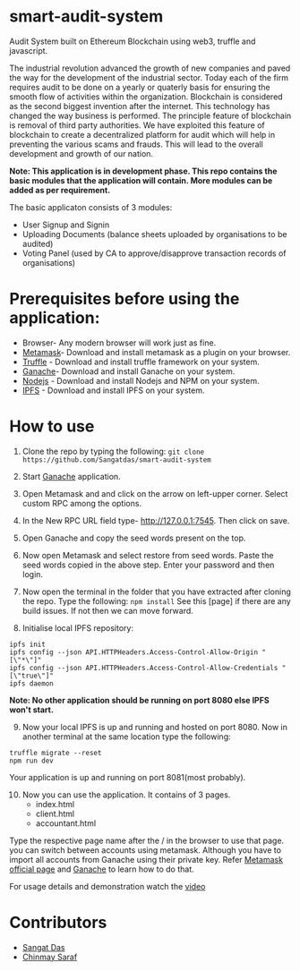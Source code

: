 # smart-audit-system
Audit System built on Ethereum Blockchain using web3, truffle and javascript.

The industrial revolution advanced the growth of new companies and paved the way for the development of the industrial sector. Today each of the firm requires audit to be done on a yearly or quaterly basis for ensuring the smooth flow of activities within the organization. Blockchain is considered as the second biggest invention after the internet. This technology has changed the way business is performed. The principle feature of blockchain is removal of third party authorities. We have exploited this feature of blockchain to create a decentralized platform for audit which will help in preventing the various scams and frauds. This will lead to the overall development and growth of our nation.

**Note: This application is in development phase. This repo contains the basic modules that the application will contain. More modules can be added as per requirement.**

The basic applicaton consists of 3 modules:
- User Signup and Signin
- Uploading Documents (balance sheets uploaded by organisations to be audited)
- Voting Panel (used by CA to approve/disapprove transaction records of organisations)

# Prerequisites before using the application:
  - Browser- Any modern browser will work just as fine.
  - [Metamask](https://metamask.io/)- Download and install metamask as a plugin on your browser.
  - [Truffle](https://truffleframework.com/) - Download and install truffle framework on your system.
  - [Ganache](https://truffleframework.com/ganache)- Download and install Ganache on your system.
  - [Nodejs](https://nodejs.org/) - Download and install Nodejs and NPM on your system.
  - [IPFS](https://ipfs.io/) - Download and install IPFS on your system.


# How to use

1. Clone the repo by typing the following:
```git clone https://github.com/Sangatdas/smart-audit-system```

2. Start [Ganache](https://truffleframework.com/ganache) application.

3. Open Metamask and and click on the arrow on left-upper corner. Select custom RPC among the options.

4. In the New RPC URL field type- http://127.0.0.1:7545. Then click on save.

5. Open Ganache and copy the seed words present on the top.

6. Now open Metamask and select restore from seed words. Paste the seed words copied in the above step. Enter your password and then login.

7. Now open the terminal in the folder that you have extracted after cloning the repo. Type the following:
```npm install```
See this [page] if there are any build issues. If not then we can move forward.

8. Initialise local IPFS repository:
```
ipfs init
ipfs config --json API.HTTPHeaders.Access-Control-Allow-Origin "[\"*\"]"
ipfs config --json API.HTTPHeaders.Access-Control-Allow-Credentials "[\"true\"]"
ipfs daemon
```
**Note: No other application should be running on port 8080 else IPFS won't start.**

9. Now your local IPFS is up and running and hosted on port 8080. Now in another terminal at the same location type the following:
```
truffle migrate --reset
npm run dev
```
Your application is up and running on port 8081(most probably).

10. Now you can use the application. It contains of 3 pages.
    - index.html
    - client.html
    - accountant.html
    
Type the respective page name after the / in the browser to use that page. you can switch between accounts using metamask. Although you have to import all accounts from Ganache using their private key. Refer [Metamask official page](https://metamask.io/) and [Ganache](https://truffleframework.com/ganache) to learn how to do that.

For usage details and demonstration watch the [video](https://youtu.be/0o5oC16X-BA)

# Contributors
  - [Sangat Das](https://github.com/Sangatdas)
  - [Chinmay Saraf](https://github.com/ChinuSaraf)
